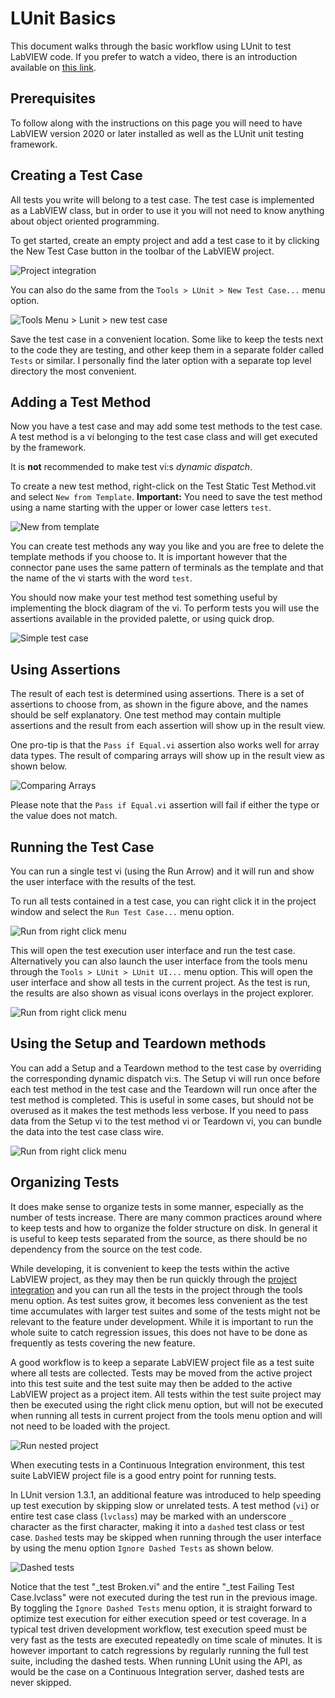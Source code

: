 # LUnit Basics

This document walks through the basic workflow using LUnit to test LabVIEW code.
If you prefer to watch a video, there is an introduction available on [this link](https://www.youtube.com/watch?v=Cxb1FUIsC04).

## Prerequisites

To follow along with the instructions on this page you will need to have LabVIEW version 2020 or later installed as well as the LUnit unit testing framework.

## Creating a Test Case

All tests you write will belong to a test case.
The test case is implemented as a LabVIEW class, but in order to use it you will not need to know anything about object oriented programming.

To get started, create an empty project and add a test case to it by clicking the New Test Case button in the toolbar of the LabVIEW project.

![Project integration](img/project_Integration.png)

You can also do the same from the ``Tools > LUnit > New Test Case...`` menu option.

![Tools Menu > Lunit > new test case](img/tools_menu_new_tc.jpg)

Save the test case in a convenient location.
Some like to keep the tests next to the code they are testing, and other keep them in a separate folder called ``Tests`` or similar.
I personally find the later option with a separate top level directory the most convenient.

## Adding a Test Method

Now you have a test case and may add some test methods to the test case.
A test method is a vi belonging to the test case class and will get executed by the framework.

It is **not** recommended to make test vi:s *dynamic dispatch*.

To create a new test method, right-click on the Test Static Test Method.vit and select ``New from Template``. **Important:** You need to save the test method using a name starting with the upper or lower case letters ``test``.

![New from template](img/new_static_from_template.png)

You can create test methods any way you like and you are free to delete the template methods if you choose to.
It is important however that the connector pane uses the same pattern of terminals as the template and that the name of the vi starts with the word ``test``.

You should now make your test method test something useful by implementing the block diagram of the vi.
To perform tests you will use the assertions available in the provided palette, or using quick drop.

![Simple test case](img/simple_test_case.png)

## Using Assertions

The result of each test is determined using assertions.
There is a set of assertions to choose from, as shown in the figure above, and the names should be self explanatory.
One test method may contain multiple assertions and the result from each assertion will show up in the result view.

One pro-tip is that the ``Pass if Equal.vi`` assertion also works well for array data types.
The result of comparing arrays will show up in the result view as shown below.

![Comparing Arrays](img/array_comparison.jpg)

Please note that the ``Pass if Equal.vi`` assertion will fail if either the type or the value does not match. 

## Running the Test Case

You can run a single test vi (using the Run Arrow) and it will run and show the user interface with the results of the test.

To run all tests contained in a test case, you can right click it in the project window and select the ``Run Test Case...`` menu option.

![Run from right click menu](img/run_test_case.png)

This will open the test execution user interface and run the test case.
Alternatively you can also launch the user interface from the tools menu through the ``Tools > LUnit > LUnit UI...`` menu option.
This will open the user interface and show all tests in the current project.
As the test is run, the results are also shown as visual icons overlays in the project explorer.

![Run from right click menu](img/test_execution_ui.png)

## Using the Setup and Teardown methods

You can add a Setup and a Teardown method to the test case by overriding the corresponding dynamic dispatch vi:s.
The Setup vi will run once before each test method in the test case and the Teardown will run once after the test method is completed.
This is useful in some cases, but should not be overused as it makes the test methods less verbose.
If you need to pass data from the Setup vi to the test method vi or Teardown vi, you can bundle the data into the test case class wire.

![Run from right click menu](img/setup_test_teardown.png)

## Organizing Tests

It does make sense to organize tests in some manner, especially as the number of tests increase.
There are many common practices around where to keep tests and how to organize the folder structure on disk. 
In general it is useful to keep tests separated from the source, as there should be no dependency from the source on the test code.

While developing, it is convenient to keep the tests within the active LabVIEW project, as they may then be run quickly through the [project integration](#running-the-test-case) and you can run all the tests in the project through the tools menu option.
As test suites grow, it becomes less convenient as the test time accumulates with larger test suites and some of the tests might not be relevant to the feature under development.
While it is important to run the whole suite to catch regression issues, this does not have to be done as frequently as tests covering the new feature.

A good workflow is to keep a separate LabVIEW project file as a test suite where all tests are collected.
Tests may be moved from the active project into this test suite and the test suite may then be added to the active LabVIEW project as a project item. 
All tests within the test suite project may then be executed using the right click menu option, but will not be executed when running all tests in current project from the tools menu option and will not need to be loaded with the project.

![Run nested project](img/run_nested_project.png)

When executing tests in a Continuous Integration environment, this test suite LabVIEW project file is a good entry point for running tests.

In LUnit version 1.3.1, an additional feature was introduced to help speeding up test execution by skipping slow or unrelated tests.
A test method (`vi`) or entire test case class (`lvclass`) may be marked with an underscore `_` character as the first character, making it into a `dashed` test class or test case.
`Dashed` tests may be skipped when running through the user interface by using the menu option `Ignore Dashed Tests` as shown below.

![Dashed tests](img/dashed_tests.jpg)

Notice that the test "_test Broken.vi" and the entire "_test Failing Test Case.lvclass" were not executed during the test run in the previous image.
By toggling the `Ignore Dashed Tests` menu option, it is straight forward to optimize test execution for either execution speed or test coverage.
In a typical test driven development workflow, test execution speed must be very fast as the tests are executed repeatedly on time scale of minutes.
It is however important to catch regressions by regularly running the full test suite, including the dashed tests.
When running LUnit using the API, as would be the case on a Continuous Integration server, dashed tests are never skipped.
